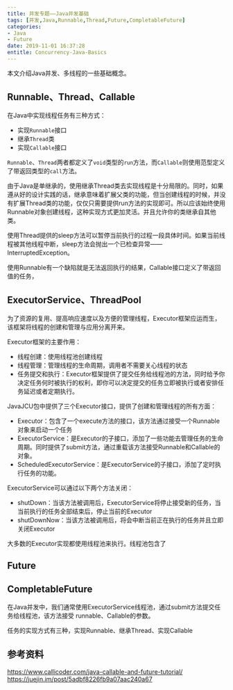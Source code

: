```yaml
---
title: 并发专题——Java并发基础
tags: [并发,Java,Runnable,Thread,Future,CompletableFuture]
categories:
- Java
- Future
date: 2019-11-01 16:37:28
entitle: Concurrency-Java-Basics
---
```


本文介绍Java并发、多线程的一些基础概念。

<!--more-->

## Runnable、Thread、Callable

在Java中实现线程任务有三种方式：
* 实现`Runnable`接口
* 继承`Thread`类
* 实现`Callable`接口

`Runnable`、`Thread`两者都定义了`void`类型的`run`方法，而`Callable`则使用范型定义了带返回类型的`call`方法。

由于Java是单继承的，使用继承Thread类去实现线程是十分局限的。同时，如果遵从好的设计实践的话，继承意味着扩展父类的功能，但当创建线程的时候，并没有扩展Thread类的功能，仅仅只需要提供run方法的实现即可。所以应该始终使用Runnable对象创建线程，这种实现方式更加灵活。并且允许你的类继承自其他类。

使用Thread提供的sleep方法可以暂停当前执行的过程一段具体时间。如果当前线程被其他线程中断，sleep方法会抛出一个已检查异常——InterruptedException。

使用Runnable有一个缺陷就是无法返回执行的结果，Callable接口定义了带返回值的任务，


## ExecutorService、ThreadPool

为了资源的复用、提高响应速度以及方便的管理线程，Executor框架应运而生，该框架将线程的创建和管理与应用分离开来。

Executor框架的主要作用：
* 线程创建：使用线程池创建线程
* 线程管理：管理线程的生命周期，调用者不需要关心线程的状态
* 任务提交和执行：Executor框架提供了提交任务给线程池的方法，同时给予你决定任务何时被执行的权利，即你可以决定提交的任务立即被执行或者安排任务延迟或者定期执行。

JavaJCU包中提供了三个Executor接口，提供了创建和管理线程的所有方面：
* Executor：包含了一个execute方法的接口，该方法通过接受一个Runnable对象来启动一个任务
* ExecutorService：是Executor的子接口，添加了一些功能去管理任务的生命周期。同时提供了submit方法，通过重载该方法接受Runnable和Callable的对象。
* ScheduledExecutorService：是ExecutorService的子接口，添加了定时执行任务的功能。

ExecutorService可以通过以下两个方法关闭：
* shutDown：当该方法被调用后，ExecutorService将停止接受新的任务，当当前执行的任务全部结束后，停止当前的Executor
* shutDownNow：当该方法被调用后，将会中断当前正在执行的任务并且立即关闭Executor

大多数的Executor实现都使用线程池来执行。线程池包含了

## Future


## CompletableFuture



在Java并发中，我们通常使用ExecutorService线程池，通过submit方法提交任务给线程池，该方法接受 runnable、Callable的参数。

任务的实现方式有三种，实现Runnable、继承Thread、实现Callable



## 参考资料
<https://www.callicoder.com/java-callable-and-future-tutorial/>
<https://juejin.im/post/5adbf8226fb9a07aac240a67>
